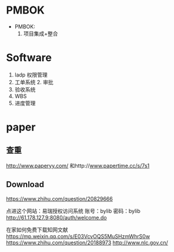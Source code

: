 # PMBOK
- PMBOK:
    1. 项目集成+整合

# Software
1. ladp 权限管理
2. 工单系统
    2. 审批
3. 验收系统
4. WBS
5. 进度管理

# paper
## 查重
http://www.paperyy.com/ 和http://www.papertime.cc/s/7s1

## Download
https://www.zhihu.com/question/20829666

点进这个网站：易瑞授权访问系统 账号：bylib 密码：bylib
http://61.178.127.9:8080/auth/welcome.do 

在家如何免费下载知网文献
https://mp.weixin.qq.com/s/E03VcvOQS5MuSHzmWhrS0w
https://www.zhihu.com/question/20188973
http://www.nlc.gov.cn/